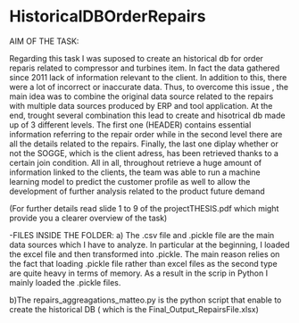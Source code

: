 # HistoricalDBOrderRepairs
AIM OF THE TASK:

Regarding this task I was suposed to create an historical db for order reparis related to compressor and turbines item.
In fact the data gathered since 2011 lack of information relevant to the client. In addition to this, there were a lot of incorrect or inaccurate data.
Thus, to  overcome this issue , the main idea was to combine the original data source related to the repairs with multiple data sources produced by ERP and tool application.
At the end, trought several combination this lead to create and hisotrical db made up of 3 different levels.
The first one (HEADER)  contains essential information referring to the repair order while in the second level there are all the details related to the repairs. 
Finally, the last one diplay whether or not  the SOGGE, which is the client adress, has been retrieved thanks to a certain join condition.
All in all, throughout retrieve a huge amount of information linked to the clients, the team was able to run a machine learning model to predict the customer profile as well to allow the development of further analysis related to the product future demand

(For further details read slide 1 to 9 of the projectTHESIS.pdf which might provide you a clearer overview of the task)


-FILES INSIDE THE FOLDER:
a) The .csv file and .pickle file are the main data sources which I have to analyze.
In particular at the beginning, I loaded  the excel file and then transformed into .pickle.
The  main reason relies on the fact that loading .pickle file  rather than excel files as the second type are quite heavy in terms of memory.
As a result in the scrip in Python I mainly loaded the .pickle files.

b)The repairs_aggreagations_matteo.py is the python script that enable to create the historical DB ( which is the Final_Output_RepairsFile.xlsx)




